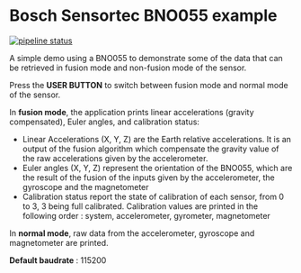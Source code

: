 # Bosch Sensortec BNO055 example

[![pipeline status](https://gitlab.com/catie_6tron/bosch-sensortec-bno055-example/badges/master/pipeline.svg)](https://gitlab.com/catie_6tron/bosch-sensortec-bno055-example/commits/master)

A simple demo using a BNO055 to demonstrate some of the data that can be retrieved in fusion mode
and non-fusion mode of the sensor.

Press the **USER BUTTON** to switch between fusion mode and normal mode of the sensor.

In **fusion mode**, the application prints linear accelerations (gravity compensated), Euler
angles, and calibration status:

* Linear Accelerations (X, Y, Z) are the Earth relative accelerations. It is an output of the fusion
  algorithm which compensate the gravity value of the raw accelerations given by the accelerometer.
* Euler angles (X, Y, Z) represent the orientation of the BNO055, which are the result
  of the fusion of the inputs given by the accelerometer, the gyroscope and the
  magnetometer
* Calibration status report the state of calibration of each sensor, from 0 to
  3, 3 being full calibrated. Calibration values are printed in the following
  order : system, accelerometer, gyrometer, magnetometer

In **normal mode**, raw data from the accelerometer, gyroscope and magnetometer are printed.

**Default baudrate** : 115200
